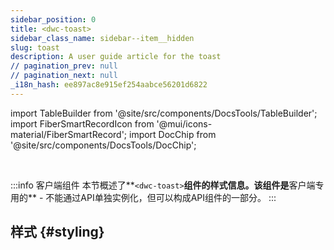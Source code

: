 ```yaml
---
sidebar_position: 0
title: <dwc-toast>
sidebar_class_name: sidebar--item__hidden
slug: toast
description: A user guide article for the toast
// pagination_prev: null
// pagination_next: null
_i18n_hash: ee897ac8e915ef254aabce56201d6822
---
```

import TableBuilder from '@site/src/components/DocsTools/TableBuilder';
import FiberSmartRecordIcon from '@mui/icons-material/FiberSmartRecord';
import DocChip from '@site/src/components/DocsTools/DocChip';

<DocChip chip='shadow' />

<br />

:::info 客户端组件
本节概述了**`<dwc-toast>`**组件的样式信息。该组件是**客户端专用的** - 不能通过API单独实例化，但可以构成API组件的一部分。
:::

## 样式 {#styling}

<TableBuilder name="dwc-toast" clientComponent />
